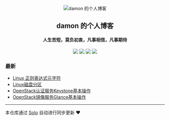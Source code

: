 <p align="center"><img alt="damon 的个人博客" src="https://static.b3log.org/images/brand/solo-32.png"></p><h2 align="center">
damon 的个人博客
</h2>

<h4 align="center">人生苦短，莫负初衷，凡事相信，凡事期待</h4>
<p align="center"><a title="damon 的个人博客" target="_blank" href="https://github.com/chrisdamon/solo-blog"><img src="https://img.shields.io/github/last-commit/chrisdamon/solo-blog.svg?style=flat-square&color=FF9900"></a>
<a title="GitHub repo size in bytes" target="_blank" href="https://github.com/chrisdamon/solo-blog"><img src="https://img.shields.io/github/repo-size/chrisdamon/solo-blog.svg?style=flat-square"></a>
<a title="Solo Version" target="_blank" href="https://github.com/88250/solo/releases"><img src="https://img.shields.io/badge/solo-3.6.7-f1e05a.svg?style=flat-square&color=blueviolet"></a>
<a title="Hits" target="_blank" href="https://github.com/88250/hits"><img src="https://hits.b3log.org/chrisdamon/solo-blog.svg"></a></p>

### 最新

* [Linux 正则表达式元字符](http://www.liwanpeng.com/articles/2019/12/11/1576021346180.html)
* [Linux磁盘分区](http://www.liwanpeng.com/articles/2019/12/10/1575980163229.html)
* [OpenStack认证服务Keystone基本操作](http://www.liwanpeng.com/articles/2019/12/10/1575979327827.html)
* [OpenStack镜像服务Glance基本操作](http://www.liwanpeng.com/articles/2019/12/10/1575969199194.html)



---

本仓库通过 [Solo](https://github.com/88250/solo) 自动进行同步更新 ❤️ 